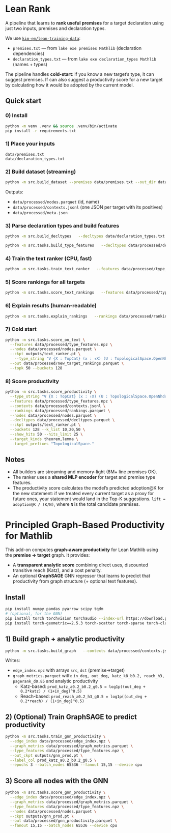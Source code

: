 # Lean Rank

A pipeline that learns to **rank useful premises** for a target declaration using just two inputs, premises and declaration types.

We use [`kim-em/lean-training-data`](https://github.com/kim-em/lean-training-data):
- `premises.txt` — from `lake exe premises Mathlib` (declaration dependencies)
- `declaration_types.txt` — from `lake exe declaration_types Mathlib` (names + types)

The pipeline handles **cold-start**: if you know a new target’s type, it can suggest premises.
If can also suggest a productivity score for a new target by calculating how it would be adopted by the current model.

## Quick start

### 0) Install
```bash
python -m venv .venv && source .venv/bin/activate
pip install -r requirements.txt
```

### 1) Place your inputs
```
data/premises.txt
data/declaration_types.txt
```

### 2) Build dataset (streaming)
```bash
python -m src.build_dataset --premises data/premises.txt --out_dir data/processed
```
Outputs:
- `data/processed/nodes.parquet` (id, name)
- `data/processed/contexts.jsonl` (one JSON per target with its positives)
- `data/processed/meta.json`

### 3) Parse declaration types and build features
```bash
python -m src.build_decltypes   --decltypes data/declaration_types.txt   --nodes data/processed/nodes.parquet   --out_dir data/processed

python -m src.tasks.build_type_features   --decltypes data/processed/decltypes.parquet   --nodes data/processed/nodes.parquet   --out data/processed/type_features.npz   --buckets 128
```

### 4) Train the text ranker (CPU, fast)
```bash
python -m src.tasks.train_text_ranker   --features data/processed/type_features.npz   --contexts data/processed/contexts.jsonl   --out_ckpt outputs/text_ranker.pt   --emb_dim 64 --batch 512 --neg_per_pos 8 --epochs 1
```

### 5) Score rankings for all targets
```bash
python -m src.tasks.score_text_rankings   --features data/processed/type_features.npz   --contexts data/processed/contexts.jsonl   --nodes data/processed/nodes.parquet   --ckpt outputs/text_ranker.pt   --out data/processed/rankings.parquet   --topk 50 --batch 512 --chunk 128000
```

### 6) Explain results (human-readable)
```bash
python -m src.tasks.explain_rankings   --rankings data/processed/rankings.parquet   --nodes data/processed/nodes.parquet   --contexts data/processed/contexts.jsonl   --out data/processed/rankings_explained.csv   --format csv --sort_by recall --topk 50 --limit 500
```

### 7) Cold start
```bash
python -m src.tasks.score_on_text \
  --features data/processed/type_features.npz \
  --nodes data/processed/nodes.parquet \
  --ckpt outputs/text_ranker.pt \
    --type_string "∀ {X : TopCat} (x : ↑X) (U : TopologicalSpace.OpenNhds (↑(CategoryTheory.CategoryStruct.id X) x)), (TopologicalSpace.OpenNhds.map (CategoryTheory.CategoryStruct.id X) x).obj U = U" \
  --out data/processed/new_target_rankings.parquet \
  --topk 50 --buckets 128
```

### 8) Score productivity
```bash
python -m src.tasks.score_productivity \
  --type_string "∀ {X : TopCat} (x : ↑X) (U : TopologicalSpace.OpenNhds (↑(CategoryTheory.CategoryStruct.id X) x)), (TopologicalSpace.OpenNhds.map (CategoryTheory.CategoryStruct.id X) x).obj U = U" \
  --features data/processed/type_features.npz \
  --contexts data/processed/contexts.jsonl \
  --rankings data/processed/rankings.parquet \
  --nodes data/processed/nodes.parquet \
  --decltypes data/processed/decltypes.parquet \
  --ckpt outputs/text_ranker.pt \
  --buckets 128 --k_list 10,20,50 \
  --show_hits 50 --hits_limit 25 \
  --target_kinds theorem,lemma \
  --target_prefixes "TopologicalSpace."
```

## Notes
- All builders are streaming and memory-light (8M+ line premises OK).
- The ranker uses a **shared MLP encoder** for target and premise type features.
- The productivity score calculates the model’s predicted adoption@K for the new statement:  if we treated every current target as a proxy for future ones, your statement would land in the Top-K suggestions. `lift = adoption@K / (K/N)`, where `N` is the total candidate premises.

# Principled Graph-Based Productivity for Mathlib

This add-on computes **graph-aware productivity** for Lean Mathlib using the **premise → target** graph.
It provides:
- A **transparent analytic score** combining direct uses, discounted transitive reach (Katz), and a cost penalty.
- An optional **GraphSAGE** GNN regressor that learns to predict that productivity from graph structure (+ optional text features).

## Install
```bash
pip install numpy pandas pyarrow scipy tqdm
# (optional, for the GNN)
pip install torch torchvision torchaudio --index-url https://download.pytorch.org/whl/cpu
pip install torch-geometric==2.5.3 torch-scatter torch-sparse torch-cluster   --find-links https://data.pyg.org/whl/torch-2.2.0+cpu.html
```

## 1) Build graph + analytic productivity
```bash
python -m src.tasks.build_graph   --contexts data/processed/contexts.jsonl   --nodes data/processed/nodes.parquet   --out_edges data/processed/edge_index.npz   --out_metrics data/processed/graph_metrics.parquet   --katz_k 8 --katz_beta 0.2   --reach_h 3   --alpha 0.2 --gamma 0.5
```
Writes:
- `edge_index.npz` with arrays `src`, `dst` (premise→target)
- `graph_metrics.parquet` with: `in_deg, out_deg, katz_k8_b0.2, reach_h3, pagerank_d0.85` and analytic productivity
  - Katz-based: `prod_katz_a0.2_b0.2_g0.5 = log1p((out_deg + 0.2*katz) / (1+in_deg)^0.5)`
  - Reach-based: `prod_reach_a0.2_h3_g0.5 = log1p((out_deg + 0.2*reach) / (1+in_deg)^0.5)`

## 2) (Optional) Train GraphSAGE to predict productivity
```bash
python -m src.tasks.train_gnn_productivity \
  --edge_index data/processed/edge_index.npz \
  --graph_metrics data/processed/graph_metrics.parquet \
  --type_features data/processed/type_features.npz \
  --out_ckpt outputs/gnn_prod.pt \
  --label_col prod_katz_a0.2_b0.2_g0.5 \
  --epochs 3 --batch_nodes 65536 --fanout 15,15 --device cpu
```

## 3) Score all nodes with the GNN
```bash
python -m src.tasks.score_gnn_productivity \
  --edge_index data/processed/edge_index.npz \
  --graph_metrics data/processed/graph_metrics.parquet \
  --type_features data/processed/type_features.npz \
  --nodes data/processed/nodes.parquet \
  --ckpt outputs/gnn_prod.pt \
  --out data/processed/gnn_productivity.parquet \
  --fanout 15,15 --batch_nodes 65536 --device cpu
```
